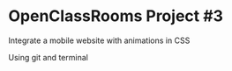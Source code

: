 # OpenClassRooms Project #3

Integrate a mobile website with animations in CSS

Using git and terminal
